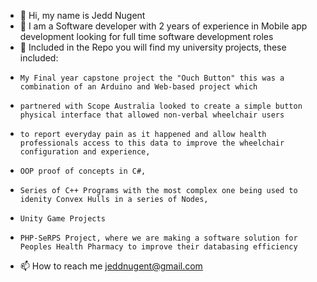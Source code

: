 - 👋 Hi, my name is Jedd Nugent
- 👀 I am a Software developer with 2 years of experience in Mobile app development looking for full time software development roles
- 🌱 Included in the Repo you will find my university projects, these included:
-     My Final year capstone project the "Ouch Button" this was a combination of an Arduino and Web-based project which
-     partnered with Scope Australia looked to create a simple button physical interface that allowed non-verbal wheelchair users
-     to report everyday pain as it happened and allow health professionals access to this data to improve the wheelchair configuration and experience,
-     OOP proof of concepts in C#,
-     Series of C++ Programs with the most complex one being used to idenity Convex Hulls in a series of Nodes,
-     Unity Game Projects
-     PHP-SeRPS Project, where we are making a software solution for Peoples Health Pharmacy to improve their databasing efficiency
- 📫 How to reach me jeddnugent@gmail.com
